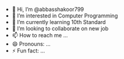 - 👋 Hi, I’m @abbasshakoor799
- 👀 I’m interested in Computer Programming
- 🌱 I’m currently learning 10th Standard
- 💞️ I’m looking to collaborate on new job
- 📫 How to reach me ...
- 😄 Pronouns: ...
- ⚡ Fun fact: ...

<!---
abbasshakoor799/abbasshakoor799 is a ✨ special ✨ repository because its `README.md` (this file) appears on your GitHub profile.
You can click the Preview link to take a look at your changes.
--->
